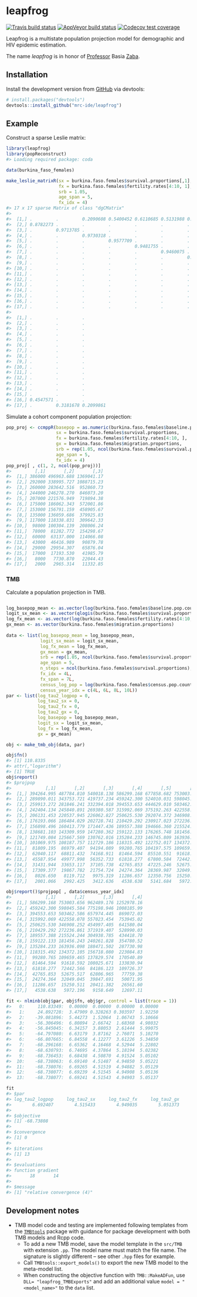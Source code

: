 
<!-- README.md is generated from README.Rmd. Please edit that file -->

# leapfrog

<!-- badges: start -->

[![Travis build
status](https://travis-ci.org/mrc-ide/leapfrog.svg?branch=master)](https://travis-ci.org/mrc-ide/leapfrog)
[![AppVeyor build
status](https://ci.appveyor.com/api/projects/status/github/mrc-ide/leapfrog?branch=master&svg=true)](https://ci.appveyor.com/project/mrc-ide/leapfrog)
[![Codecov test
coverage](https://codecov.io/gh/mrc-ide/leapfrog/branch/master/graph/badge.svg)](https://codecov.io/gh/mrc-ide/leapfrog?branch=master)
<!-- badges: end -->

Leapfrog is a multistate population projection model for demographic and
HIV epidemic estimation.

The name *leapfrog* is in honor of
[Professor](https://blogs.lshtm.ac.uk/alumni/2018/07/16/obituary-professor-basia-zaba/)
Basia
[Zaba](https://translate.google.co.uk/#view=home&op=translate&sl=pl&tl=en&text=%C5%BBaba).

## Installation

Install the development version from
[GitHub](https://github.com/mrc-ide/leapfrog) via devtools:

``` r
# install.packages("devtools")
devtools::install_github("mrc-ide/leapfrog")
```

## Example

Construct a sparse Leslie matrix:

``` r
library(leapfrog)
library(popReconstruct)
#> Loading required package: coda

data(burkina_faso_females)

make_leslie_matrixR(sx = burkina.faso.females$survival.proportions[,1],
                    fx = burkina.faso.females$fertility.rates[4:10, 1],
                    srb = 1.05,
                    age_span = 5,
                    fx_idx = 4)
#> 17 x 17 sparse Matrix of class "dgCMatrix"
#>                                                                                                                                                  
#>  [1,] .         .         0.2090608 0.5400452 0.6110685 0.5131988 0.3952854 0.2440665 0.1012326 0.01816255 .        .         .         .        
#>  [2,] 0.8782273 .         .         .         .         .         .         .         .         .          .        .         .         .        
#>  [3,] .         0.9713785 .         .         .         .         .         .         .         .          .        .         .         .        
#>  [4,] .         .         0.9730318 .         .         .         .         .         .         .          .        .         .         .        
#>  [5,] .         .         .         0.9577709 .         .         .         .         .         .          .        .         .         .        
#>  [6,] .         .         .         .         0.9481755 .         .         .         .         .          .        .         .         .        
#>  [7,] .         .         .         .         .         0.9460075 .         .         .         .          .        .         .         .        
#>  [8,] .         .         .         .         .         .         0.9393766 .         .         .          .        .         .         .        
#>  [9,] .         .         .         .         .         .         .         0.9258789 .         .          .        .         .         .        
#> [10,] .         .         .         .         .         .         .         .         0.9052283 .          .        .         .         .        
#> [11,] .         .         .         .         .         .         .         .         .         0.87537666 .        .         .         .        
#> [12,] .         .         .         .         .         .         .         .         .         .          0.832338 .         .         .        
#> [13,] .         .         .         .         .         .         .         .         .         .          .        0.7736165 .         .        
#> [14,] .         .         .         .         .         .         .         .         .         .          .        .         0.6966118 .        
#> [15,] .         .         .         .         .         .         .         .         .         .          .        .         .         0.5928803
#> [16,] .         .         .         .         .         .         .         .         .         .          .        .         .         .        
#> [17,] .         .         .         .         .         .         .         .         .         .          .        .         .         .        
#>                                    
#>  [1,] .         .         .        
#>  [2,] .         .         .        
#>  [3,] .         .         .        
#>  [4,] .         .         .        
#>  [5,] .         .         .        
#>  [6,] .         .         .        
#>  [7,] .         .         .        
#>  [8,] .         .         .        
#>  [9,] .         .         .        
#> [10,] .         .         .        
#> [11,] .         .         .        
#> [12,] .         .         .        
#> [13,] .         .         .        
#> [14,] .         .         .        
#> [15,] .         .         .        
#> [16,] 0.4547571 .         .        
#> [17,] .         0.3181678 0.2099861
```

Simulate a cohort component population projection:

``` r
pop_proj <- ccmppR(basepop = as.numeric(burkina.faso.females$baseline.pop.counts),
                   sx = burkina.faso.females$survival.proportions,
                   fx = burkina.faso.females$fertility.rates[4:10, ],
                   gx = burkina.faso.females$migration.proportions,
                   srb = rep(1.05, ncol(burkina.faso.females$survival.proportions)),
                   age_span = 5,
                   fx_idx = 4)
pop_proj[ , c(1, 2, ncol(pop_proj))]
#>         [,1]       [,2]       [,3]
#>  [1,] 386000 496963.688 1369041.17
#>  [2,] 292000 338995.727 1088715.23
#>  [3,] 260000 283642.516  952860.73
#>  [4,] 244000 246278.270  846073.20
#>  [5,] 207000 221576.949  719894.38
#>  [6,] 175000 186062.343  572001.86
#>  [7,] 153000 156791.159  458905.67
#>  [8,] 135000 136059.686  379925.83
#>  [9,] 117000 118338.831  309642.33
#> [10,]  98000 100304.139  208006.24
#> [11,]  78000  81282.772  154298.67
#> [12,]  60000  63137.000  114066.08
#> [13,]  43000  46416.989   90879.78
#> [14,]  29000  29954.307   65876.04
#> [15,]  17000  17193.530   41985.79
#> [16,]   8000   7730.870   22044.43
#> [17,]   2000   2965.314   11332.85
```

### TMB

Calculate a population projection in TMB.

``` r

log_basepop_mean <- as.vector(log(burkina.faso.females$baseline.pop.counts))
logit_sx_mean <- as.vector(qlogis(burkina.faso.females$survival.proportions))
log_fx_mean <- as.vector(log(burkina.faso.females$fertility.rates[4:10, ]))
gx_mean <- as.vector(burkina.faso.females$migration.proportions)
  
data <- list(log_basepop_mean = log_basepop_mean,
             logit_sx_mean = logit_sx_mean,
             log_fx_mean = log_fx_mean,
             gx_mean = gx_mean,
             srb = rep(1.05, ncol(burkina.faso.females$survival.proportions)),
             age_span = 5,
             n_steps = ncol(burkina.faso.females$survival.proportions),
             fx_idx = 4L,
             fx_span = 7L,
             census_log_pop = log(burkina.faso.females$census.pop.counts),
             census_year_idx = c(4L, 6L, 8L, 10L))
par <- list(log_tau2_logpop = 0,
            log_tau2_sx = 0,
            log_tau2_fx = 0,
            log_tau2_gx = 0,
            log_basepop = log_basepop_mean,
            logit_sx = logit_sx_mean,
            log_fx = log_fx_mean,
            gx = gx_mean)

obj <- make_tmb_obj(data, par)

obj$fn()
#> [1] 110.8335
#> attr(,"logarithm")
#> [1] TRUE
obj$report()
#> $projpop
#>             [,1]       [,2]       [,3]       [,4]       [,5]       [,6]       [,7]       [,8]       [,9]      [,10]
#>  [1,] 394264.995 487784.810 540018.138 586299.168 677858.682 753003.656 861154.111 962489.176 1082521.93 1252978.16
#>  [2,] 289890.011 343753.721 419737.234 459242.300 524010.031 598045.584 682204.205 775198.946  889000.40 1008185.99
#>  [3,] 259913.272 281846.241 332394.018 394553.653 444629.010 503462.586 583032.285 657974.445  754616.19  869072.03
#>  [4,] 242404.134 245840.891 269380.587 315992.069 375192.263 422558.078 485824.125 557023.454  627252.67  753945.02
#>  [5,] 206131.453 220537.945 226062.827 250625.530 292074.372 346908.252 395521.809 454997.405  515982.58  641580.04
#>  [6,] 176193.066 186484.029 202728.741 210429.292 230917.023 272236.861 323883.964 371919.407  422073.88  528990.03
#>  [7,] 156898.496 160413.779 171447.436 189557.388 194666.360 215524.244 255247.597 304938.785  345365.10  434418.70
#>  [8,] 138681.103 143309.959 147280.362 159122.133 176265.748 181456.243 201702.716 240261.828  282397.50  354780.52
#>  [9,] 121749.084 125667.569 130762.016 135284.233 146745.809 163936.098 169226.180 188471.502  221170.78  287730.98
#> [10,] 101069.975 108187.757 112729.186 118315.492 122752.017 134372.105 151354.749 156718.080  171478.99  223084.83
#> [11,]  81809.195  86979.407  94194.089  99280.765 104197.575 109659.465 120418.556 137829.574  140622.16  170540.89
#> [12,]  62040.117  68811.432  74168.911  81464.594  85510.551  91618.592  96587.092 108025.671  123468.54  133830.94
#> [13,]  45587.954  49977.998  56352.733  61818.277  67800.584  72442.566  78173.743  84186.123   94340.20  109726.37
#> [14,]  31431.944  33653.117  37105.738  42765.853  47225.246  52675.517  56657.361  62806.965   68398.72   77759.38
#> [15,]  17309.377  19867.782  21754.724  24274.364  28369.987  32049.045  36113.452  39847.691   45027.71   50071.95
#> [16,]   8026.650   8119.712   9975.319  11286.657  12350.756  15250.511  17232.559  20411.382   22453.53   26561.60
#> [17,]   2001.066   2992.425   3412.636   4538.638   5141.684   5972.196   7542.503   9158.649   11226.63   12697.11

obj$report()$projpop[ , data$census_year_idx]
#>             [,1]       [,2]       [,3]       [,4]
#>  [1,] 586299.168 753003.656 962489.176 1252978.16
#>  [2,] 459242.300 598045.584 775198.946 1008185.99
#>  [3,] 394553.653 503462.586 657974.445  869072.03
#>  [4,] 315992.069 422558.078 557023.454  753945.02
#>  [5,] 250625.530 346908.252 454997.405  641580.04
#>  [6,] 210429.292 272236.861 371919.407  528990.03
#>  [7,] 189557.388 215524.244 304938.785  434418.70
#>  [8,] 159122.133 181456.243 240261.828  354780.52
#>  [9,] 135284.233 163936.098 188471.502  287730.98
#> [10,] 118315.492 134372.105 156718.080  223084.83
#> [11,]  99280.765 109659.465 137829.574  170540.89
#> [12,]  81464.594  91618.592 108025.671  133830.94
#> [13,]  61818.277  72442.566  84186.123  109726.37
#> [14,]  42765.853  52675.517  62806.965   77759.38
#> [15,]  24274.364  32049.045  39847.691   50071.95
#> [16,]  11286.657  15250.511  20411.382   26561.60
#> [17,]   4538.638   5972.196   9158.649   12697.11

fit <- nlminb(obj$par, obj$fn, obj$gr, control = list(trace = 1))
#>   0:     110.83349:  0.00000  0.00000  0.00000  0.00000
#>   1:     24.892728:  3.47909 0.328263 0.303597  1.92250
#>   2:    -39.081896:  5.44273  1.52064  1.06743  5.10666
#>   3:    -56.306496:  6.80894  2.66742  1.68368  4.98032
#>   4:    -56.845045:  6.34157  3.88053  2.61444  5.99075
#>   5:    -64.797080:  6.63179  3.87162  2.76071  5.10270
#>   6:    -66.807665:  6.84558  4.12277  3.61226  5.34850
#>   7:    -68.296168:  6.65362  4.16468  4.52944  5.22802
#>   8:    -68.630793:  6.74695  4.37864  5.18194  5.02382
#>   9:    -68.736453:  6.68438  4.50870  4.91524  5.05102
#>  10:    -68.738063:  6.69140  4.51487  4.94850  5.05221
#>  11:    -68.738076:  6.69265  4.51519  4.94882  5.05129
#>  12:    -68.738077:  6.69239  4.51545  4.94908  5.05136
#>  13:    -68.738077:  6.69241  4.51543  4.94903  5.05137

fit              
#> $par
#> log_tau2_logpop     log_tau2_sx     log_tau2_fx     log_tau2_gx 
#>        6.692407        4.515433        4.949035        5.051373 
#> 
#> $objective
#> [1] -68.73808
#> 
#> $convergence
#> [1] 0
#> 
#> $iterations
#> [1] 13
#> 
#> $evaluations
#> function gradient 
#>       18       14 
#> 
#> $message
#> [1] "relative convergence (4)"
```

## Development notes

  - TMB model code and testing are implemented following templates from
    the [`TMBtools`](https://github.com/mlysy/TMBtools) package with
    guidance for package development with both TMB models and Rcpp code.
      - To add a new TMB model, save the model template in the `src/TMB`
        with extension `.pp`. The model name must match the file name.
        The signature is slightly different – see other `.hpp` files for
        example.
      - Call `TMBtools::export_models()` to export the new TMB model to
        the meta-model list.
      - When constructing the objective function with `TMB::MakeADFun`,
        use `DLL= "leapfrog_TMBExports"` and add an additional value
        `model = "<model_name>"` to the `data` list.
